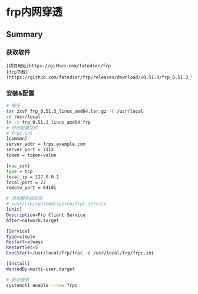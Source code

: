 # frp内网穿透

## Summary

### 获取软件

    [项目地址]https://github.com/fatedier/frp
    [frp下载](https://github.com/fatedier/frp/releases/download/v0.51.3/frp_0.51.3_linux_amd64.tar.gz)

### 安装&配置

```bash
# 解压
tar zxvf frp_0.51.3_linux_amd64.tar.gz -C /usr/local
cd /usr/local
ln -s frp_0.51.3_linux_amd64 frp
# 修改配置文件
# frpc.ini
[common]
server_addr = frps.example.com
server_port = 7112
token = token-value

[nuc_ssh]
type = tcp
local_ip = 127.0.0.1
local_port = 22
remote_port = 64101

# 添加服务启动项
# /usr/lib/systemd/system/frpc.service
[Unit]
Description=Frp Client Service
After=network.target

[Service]
Type=simple
Restart=always
RestartSec=5
ExecStart=/usr/local/frp/frpc -c /usr/local/frp/frpc.ini

[Install]
WantedBy=multi-user.target

# 启动服务
systemctl enable --now frpc

```
